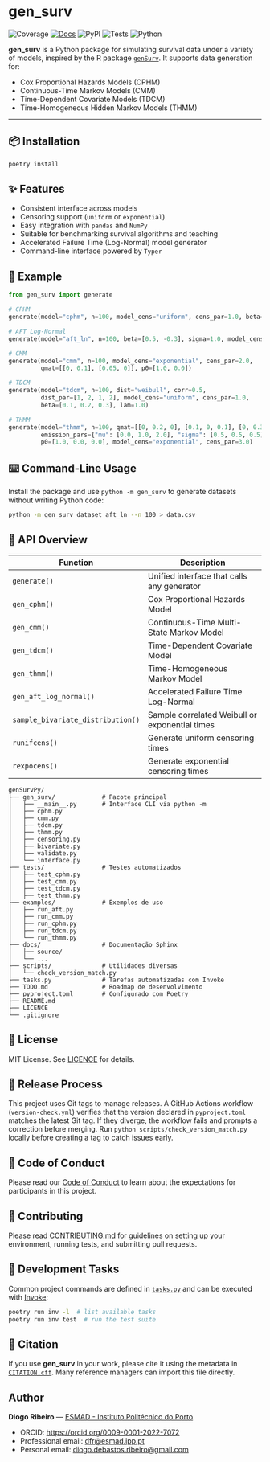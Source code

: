 # gen_surv

![Coverage](https://codecov.io/gh/DiogoRibeiro7/genSurvPy/branch/main/graph/badge.svg)
[![Docs](https://readthedocs.org/projects/gensurvpy/badge/?version=stable)](https://gensurvpy.readthedocs.io/en/stable/)
![PyPI](https://img.shields.io/pypi/v/gen_surv)
![Tests](https://github.com/DiogoRibeiro7/genSurvPy/actions/workflows/test.yml/badge.svg)
![Python](https://img.shields.io/pypi/pyversions/gen_surv)


**gen_surv** is a Python package for simulating survival data under a variety of models, inspired by the R package [`genSurv`](https://cran.r-project.org/package=genSurv). It supports data generation for:

- Cox Proportional Hazards Models (CPHM)
- Continuous-Time Markov Models (CMM)
- Time-Dependent Covariate Models (TDCM)
- Time-Homogeneous Hidden Markov Models (THMM)

---

## 📦 Installation

```bash
poetry install
```
## ✨ Features

- Consistent interface across models
- Censoring support (`uniform` or `exponential`)
- Easy integration with `pandas` and `NumPy`
- Suitable for benchmarking survival algorithms and teaching
- Accelerated Failure Time (Log-Normal) model generator
- Command-line interface powered by `Typer`

## 🧪 Example

```python
from gen_surv import generate

# CPHM
generate(model="cphm", n=100, model_cens="uniform", cens_par=1.0, beta=0.5, covar=2.0)

# AFT Log-Normal
generate(model="aft_ln", n=100, beta=[0.5, -0.3], sigma=1.0, model_cens="exponential", cens_par=3.0)

# CMM
generate(model="cmm", n=100, model_cens="exponential", cens_par=2.0,
         qmat=[[0, 0.1], [0.05, 0]], p0=[1.0, 0.0])

# TDCM
generate(model="tdcm", n=100, dist="weibull", corr=0.5,
         dist_par=[1, 2, 1, 2], model_cens="uniform", cens_par=1.0,
         beta=[0.1, 0.2, 0.3], lam=1.0)

# THMM
generate(model="thmm", n=100, qmat=[[0, 0.2, 0], [0.1, 0, 0.1], [0, 0.3, 0]],
         emission_pars={"mu": [0.0, 1.0, 2.0], "sigma": [0.5, 0.5, 0.5]},
         p0=[1.0, 0.0, 0.0], model_cens="exponential", cens_par=3.0)
```

## ⌨️ Command-Line Usage

Install the package and use ``python -m gen_surv`` to generate datasets without
writing Python code:

```bash
python -m gen_surv dataset aft_ln --n 100 > data.csv
```

## 🔧 API Overview

| Function | Description |
|----------|-------------|
| `generate()` | Unified interface that calls any generator |
| `gen_cphm()` | Cox Proportional Hazards Model |
| `gen_cmm()`  | Continuous-Time Multi-State Markov Model |
| `gen_tdcm()` | Time-Dependent Covariate Model |
| `gen_thmm()` | Time-Homogeneous Markov Model |
| `gen_aft_log_normal()` | Accelerated Failure Time Log-Normal |
| `sample_bivariate_distribution()` | Sample correlated Weibull or exponential times |
| `runifcens()` | Generate uniform censoring times |
| `rexpocens()` | Generate exponential censoring times |


```text
genSurvPy/
├── gen_surv/             # Pacote principal
│   ├── __main__.py       # Interface CLI via python -m
│   ├── cphm.py
│   ├── cmm.py
│   ├── tdcm.py
│   ├── thmm.py
│   ├── censoring.py
│   ├── bivariate.py
│   ├── validate.py
│   └── interface.py
├── tests/                # Testes automatizados
│   ├── test_cphm.py
│   ├── test_cmm.py
│   ├── test_tdcm.py
│   ├── test_thmm.py
├── examples/             # Exemplos de uso
│   ├── run_aft.py
│   ├── run_cmm.py
│   ├── run_cphm.py
│   ├── run_tdcm.py
│   └── run_thmm.py
├── docs/                 # Documentação Sphinx
│   ├── source/
│   └── ...
├── scripts/              # Utilidades diversas
│   └── check_version_match.py
├── tasks.py              # Tarefas automatizadas com Invoke
├── TODO.md               # Roadmap de desenvolvimento
├── pyproject.toml        # Configurado com Poetry
├── README.md
├── LICENCE
└── .gitignore
```

## 🧠 License

MIT License. See [LICENCE](LICENCE) for details.


## 🔖 Release Process

This project uses Git tags to manage releases. A GitHub Actions workflow
(`version-check.yml`) verifies that the version declared in `pyproject.toml`
matches the latest Git tag. If they diverge, the workflow fails and prompts a
correction before merging. Run `python scripts/check_version_match.py` locally
before creating a tag to catch issues early.

## 🌟 Code of Conduct

Please read our [Code of Conduct](CODE_OF_CONDUCT.md) to learn about the
expectations for participants in this project.

## 🤝 Contributing

Please read [CONTRIBUTING.md](CONTRIBUTING.md) for guidelines on setting up your environment, running tests, and submitting pull requests.

## 🔧 Development Tasks

Common project commands are defined in [`tasks.py`](tasks.py) and can be executed with [Invoke](https://www.pyinvoke.org/):

```bash
poetry run inv -l  # list available tasks
poetry run inv test  # run the test suite
```

## 📑 Citation

If you use **gen_surv** in your work, please cite it using the metadata in
[`CITATION.cff`](CITATION.cff). Many reference managers can import this file
directly.

## Author

**Diogo Ribeiro** — [ESMAD - Instituto Politécnico do Porto](https://esmad.ipp.pt)

- ORCID: <https://orcid.org/0009-0001-2022-7072>
- Professional email: <dfr@esmad.ipp.pt>
- Personal email: <diogo.debastos.ribeiro@gmail.com>
